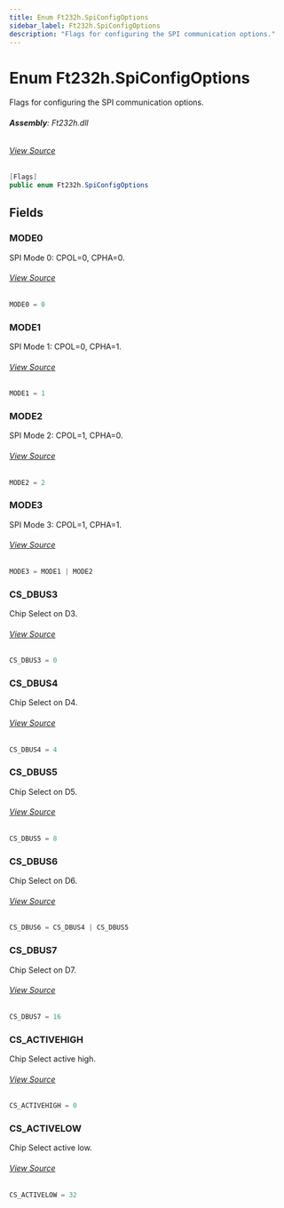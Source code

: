 ```yaml
---
title: Enum Ft232h.SpiConfigOptions
sidebar_label: Ft232h.SpiConfigOptions
description: "Flags for configuring the SPI communication options."
---
```

# Enum Ft232h.SpiConfigOptions
Flags for configuring the SPI communication options.

###### **Assembly**: Ft232h.dll
###### [View Source](https://github.com/WildernessLabs/Meadow.Foundation.git/blob/develop/Source/Meadow.Foundation.Peripherals/ICs.IOExpanders.Ft232h/Driver/SpiConfigOptions.cs#L10)
```csharp title="Declaration"
[Flags]
public enum Ft232h.SpiConfigOptions
```
## Fields
### MODE0
SPI Mode 0: CPOL=0, CPHA=0.
###### [View Source](https://github.com/WildernessLabs/Meadow.Foundation.git/blob/develop/Source/Meadow.Foundation.Peripherals/ICs.IOExpanders.Ft232h/Driver/SpiConfigOptions.cs#L16)
```csharp title="Declaration"
MODE0 = 0
```
### MODE1
SPI Mode 1: CPOL=0, CPHA=1.
###### [View Source](https://github.com/WildernessLabs/Meadow.Foundation.git/blob/develop/Source/Meadow.Foundation.Peripherals/ICs.IOExpanders.Ft232h/Driver/SpiConfigOptions.cs#L21)
```csharp title="Declaration"
MODE1 = 1
```
### MODE2
SPI Mode 2: CPOL=1, CPHA=0.
###### [View Source](https://github.com/WildernessLabs/Meadow.Foundation.git/blob/develop/Source/Meadow.Foundation.Peripherals/ICs.IOExpanders.Ft232h/Driver/SpiConfigOptions.cs#L26)
```csharp title="Declaration"
MODE2 = 2
```
### MODE3
SPI Mode 3: CPOL=1, CPHA=1.
###### [View Source](https://github.com/WildernessLabs/Meadow.Foundation.git/blob/develop/Source/Meadow.Foundation.Peripherals/ICs.IOExpanders.Ft232h/Driver/SpiConfigOptions.cs#L31)
```csharp title="Declaration"
MODE3 = MODE1 | MODE2
```
### CS_DBUS3
Chip Select on D3.
###### [View Source](https://github.com/WildernessLabs/Meadow.Foundation.git/blob/develop/Source/Meadow.Foundation.Peripherals/ICs.IOExpanders.Ft232h/Driver/SpiConfigOptions.cs#L36)
```csharp title="Declaration"
CS_DBUS3 = 0
```
### CS_DBUS4
Chip Select on D4.
###### [View Source](https://github.com/WildernessLabs/Meadow.Foundation.git/blob/develop/Source/Meadow.Foundation.Peripherals/ICs.IOExpanders.Ft232h/Driver/SpiConfigOptions.cs#L41)
```csharp title="Declaration"
CS_DBUS4 = 4
```
### CS_DBUS5
Chip Select on D5.
###### [View Source](https://github.com/WildernessLabs/Meadow.Foundation.git/blob/develop/Source/Meadow.Foundation.Peripherals/ICs.IOExpanders.Ft232h/Driver/SpiConfigOptions.cs#L46)
```csharp title="Declaration"
CS_DBUS5 = 8
```
### CS_DBUS6
Chip Select on D6.
###### [View Source](https://github.com/WildernessLabs/Meadow.Foundation.git/blob/develop/Source/Meadow.Foundation.Peripherals/ICs.IOExpanders.Ft232h/Driver/SpiConfigOptions.cs#L51)
```csharp title="Declaration"
CS_DBUS6 = CS_DBUS4 | CS_DBUS5
```
### CS_DBUS7
Chip Select on D7.
###### [View Source](https://github.com/WildernessLabs/Meadow.Foundation.git/blob/develop/Source/Meadow.Foundation.Peripherals/ICs.IOExpanders.Ft232h/Driver/SpiConfigOptions.cs#L56)
```csharp title="Declaration"
CS_DBUS7 = 16
```
### CS_ACTIVEHIGH
Chip Select active high.
###### [View Source](https://github.com/WildernessLabs/Meadow.Foundation.git/blob/develop/Source/Meadow.Foundation.Peripherals/ICs.IOExpanders.Ft232h/Driver/SpiConfigOptions.cs#L61)
```csharp title="Declaration"
CS_ACTIVEHIGH = 0
```
### CS_ACTIVELOW
Chip Select active low.
###### [View Source](https://github.com/WildernessLabs/Meadow.Foundation.git/blob/develop/Source/Meadow.Foundation.Peripherals/ICs.IOExpanders.Ft232h/Driver/SpiConfigOptions.cs#L66)
```csharp title="Declaration"
CS_ACTIVELOW = 32
```
